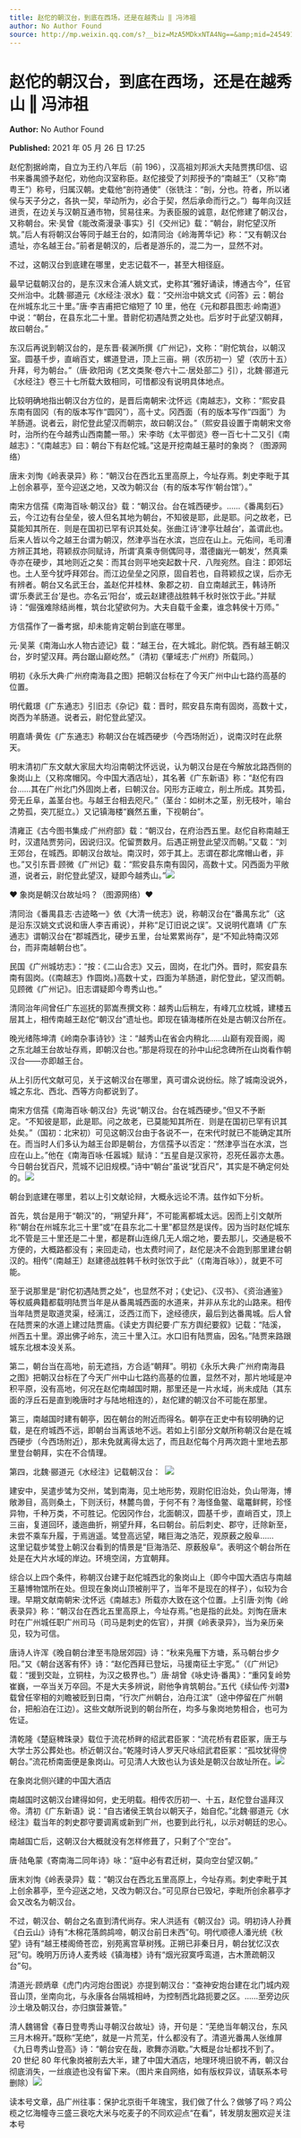 ```yaml
---
title: 赵佗的朝汉台，到底在西场，还是在越秀山 ‖ 冯沛祖
author: No Author Found
source: http://mp.weixin.qq.com/s?__biz=MzA5MDkxNTA4Ng==&amp;mid=2454911076&amp;idx=1&amp;sn=c1d84d5d39fab8f14da1156a1766be37&amp;chksm=87a23005b0d5b9135190f335f9baf604576c5889e4fae1b412d9f5067823ef34728311c9b716#rd
---
```


# 赵佗的朝汉台，到底在西场，还是在越秀山 ‖ 冯沛祖

**Author:** No Author Found

**Published:** 2021 年 05 月 26 日 17:25

赵佗割据岭南，自立为王约八年后（前 196），汉高祖刘邦派大夫陆贾携印信、诏书来番禺颁予赵佗，劝他向汉室称臣。赵佗接受了刘邦授予的“南越王”（又称“南粤王”）称号，归属汉朝。史载他“剖符通使”（张铣注：“剖，分也。符者，所以诸侯与天子分之，各执一契，举动所为，必合于契，然后承命而行之。”）每年向汉廷进贡，在边关与汉朝互通市物，贸易往来。为表臣服的诚意，赵佗修建了朝汉台，又称朝台。宋·吴曾《能改斋漫录·事实》引《交州记》载：“朝台，尉佗望汉所筑。”后人有将朝汉台等同于越王台的，如清同治《岭海菁华记》称：“又有朝汉台遗址，亦名越王台。”前者是朝汉的，后者是游乐的，混二为一，显然不对。

不过，这朝汉台到底建在哪里，史志记载不一，甚至大相径庭。

最早记载朝汉台的，是东汉末合浦人姚文式，史称其“雅好诵读，博通古今”，任官交州治中。北魏·郦道元《水经注·泿水》载：“交州治中姚文式《问答》云：朝台在州城东北三十里。”唐·李吉甫把它缩短了 10 里，他在《元和郡县图志·岭南道》中说：“朝台，在县东北二十里。昔尉佗初遇陆贾之处也。后岁时于此望汉朝拜，故曰朝台。”

东汉后再说到朝汉台的，是东晋·裴渊所撰《广州记》，文称：“尉佗筑台，以朝汉室。圆基千步，直峭百丈，螺道登进，顶上三亩。朔（农历初一）望（农历十五）升拜，号为朝台。”（唐·欧阳询《艺文类聚·卷六十二·居处部二》引），北魏·郦道元《水经注》卷三十七所载大致相同，可惜都没有说明具体地点。

比较明确地指出朝汉台方位的，是晋后南朝宋·沈怀远《南越志》，文称：“熙安县东南有固冈（有的版本写作“圆冈”），高十丈。冈西面（有的版本写作“四面”）为羊肠道。说者云，尉佗登此望汉而朝宗，故曰朝汉台。”（熙安县设置于南朝宋文帝时，治所约在今越秀山西南麓一带。）宋·李昉《太平御览》卷一百七十二又引《南越志》：“《南越志》曰：朝台下有赵佗城。”这是开挖南越王墓时的象岗？（图源网络）

唐末·刘恂《岭表录异》称：“朝汉台在西北五里高原上，今址存焉。刺史李毗于其上创余慕亭，至今迎送之地，又改为朝汉台（有的版本写作‘朝台馆’）。”

南宋方信孺《南海百咏·朝汉台》载：“朝汉台。台在城西硬步。……《番禺刻石》云，今江边有台垒垒，彼人但名其地为朝台，不知彼是耶，此是耶。问之故老，已莫能知其所在．则是在国初已罕有识其处矣。张曲江诗‘津亭壮越台’，盖谓此也。后来人皆以今之越王台谓为朝汉，然津亭当在水滨，岂应在山上。元佑间，毛司漕方辨正其地，蒋颖叔亦同赋诗，所谓‘真乘寺侧偶同寻，潜德幽光一朝发’，然真乘寺亦在硬步，其地则近之矣：而其台则平地突起数十尺．八陛宛然。自注：即郊坛也。土人至今犹呼拜郊台。而江边垒垒之冈原，固自若也，自蒋颖叔之误，后亦无有辨者。朝台又名武王台，盖赵佗并桂林、象郡之初．自立南越武王，韩诗所谓‘乐奏武王台’是也。亦名云‘阳台’，或云赵建德战胜韩千秋时张饮于此。”并赋诗：“倔强难除结尚椎，筑台北望欲何为。大夫自载千金橐，谁念韩侯十万师。”

方信孺作了一番考据，却未能肯定朝台到底在哪里。

元·吴莱《南海山水人物古迹记》载：“越王台，在大城北。尉佗筑。西有越王朝汉台，岁时望汉拜。两台踞山巅屹然。”（清初《肇域志·广州府》所载同。）

明初《永乐大典·广州府南海县之图》把朝汉台标在了今天广州中山七路约高基的位置。

明代戴璟《广东通志》引旧志《杂记》载：晋时，熙安县东南有固岗，高数十丈，岗西为羊肠道。说者云，尉佗登此望汉。

明嘉靖·黄佐《广东通志》称朝汉台在城西硬步（今西场附近），说南汉时在此祭天。

明末清初广东文献大家屈大均沿南朝沈怀远说，认为朝汉台是在今解放北路西侧的象岗山上（又称席帽冈。今中国大酒店址），其名著《广东新语》称：“赵佗有四台……其在广州北门外固岗上者，曰朝汉台。冈形方正峻立，削土所成。其势孤，旁无丘阜，盖茎台也。与越王台相去咫尺。”（茎台：如树木之茎，别无枝叶，喻台之势孤，突兀挺立。）又记镇海楼“巍然五重，下视朝台”。

清雍正《古今图书集成·广州府部》载：“朝汉台，在府治西五里。赵佗自称南越王时，汉遣陆贾劳问，因说归汉。佗留贾数月。后遇正朔登此望汉而朝。”又载：“刘王郊台，在城西。即朝汉台故址。南汉时，郊于其上。志谓在郡北席帽山者，非也。”又引东晋·顾微《广州记》载：“熙安县东南有固冈，高数十丈。冈西面为平敞道，说者云，尉佗登此望汉，疑即今越秀山。”![](https://mmbiz.qpic.cn/mmbiz_jpg/PJWG74pLsMY0BTCNbASGhibQBw24mibicYOmJTdvN38NRfcS7nzjWJZhXv7lbPZwYBTqwMKu334aGq3hNGG1E43KA/640)

♥ 象岗是朝汉台故址吗？（图源网络）♥

清同治《番禺县志·古迹略一》依《大清一统志》说，称朝汉台在“番禺东北”（这是沿东汉姚文式说和唐人李吉甫说），并称“足订旧说之误”。又说明代嘉靖《广东通志》谓朝汉台在“郡城西北，硬步五里，台址累累尚存”，是“不知此特南汉郊台，而非南越朝台也”。

民国《广州城坊志》：“按：《二山合志》又云，固岗，在北门外。晋时，熙安县东南有固岗。(《南越志》作圆岗。)高数十丈，四面为羊肠道，尉佗登此，望汉而朝。见顾微《广州记》。旧志谓疑即今粤秀山也。”

清同治年间曾任广东巡抚的郭嵩焘撰文称：越秀山后稍左，有峰兀立枕城，建楼五层其上，相传南越王赵佗“朝汉台”遗址也。即现在镇海楼所在处是古朝汉台所在。

晚光绪陈坤清《岭南杂事诗钞》注：“越秀山在省会内稍北……山巅有观音阁，阁之东北越王台故址存焉，即朝汉台也。”那是将现在的孙中山纪念碑所在山岗看作朝汉台——亦即越王台。

从上引历代文献可见，关于这朝汉台在哪里，真可谓众说纷纭。除了城南没说外，城之东北、西北、西等方向都说到了。

南宋方信孺《南海百咏·朝汉台》先说“朝汉台。台在城西硬步。”但又不予断定。“不知彼是耶，此是耶。问之故老，已莫能知其所在．则是在国初已罕有识其处矣。”（国初：北宋初）可见这朝汉台由于各说不一，在宋代时就已不能确定其所在。而当时人们多认为越王台即是朝台，方信孺予以否定：“然津亭当在水滨，岂应在山上。”他在《南海百咏·任嚣城》赋诗：“五星自是汉家符，忍死任嚣亦太愚。今日朝台犹百尺，荒城不记旧规模。”诗中“朝台”虽说“犹百尺”，其实是不确定何处的。![](https://mmbiz.qpic.cn/mmbiz_jpg/PJWG74pLsMY0BTCNbASGhibQBw24mibicYOcnaO3t5McT0hfojlrzNtJ48RLXXuJqpjWkb9U34iao6wGbIJibDLWmBA/640)

朝台到底建在哪里，若以上引文献论辩，大概永远论不清。兹作如下分析。

首先，筑台是用于“朝汉”的，“朔望升拜”，不可能离都城太远。因而上引文献所称“朝台在州城东北三十里”或“在县东北二十里”都显然是误传。因为当时赵佗城东北不管是三十里还是二十里，都是群山连绵几无人烟之地，要去那儿，交通是极不方便的，大概路都没有；来回走动，也太费时间了，赵佗是决不会跑到那里建台朝汉的。相传“（南越王）赵建德战胜韩千秋时张饮于此”（《南海百咏》），就更不可能。

至于说那里是“尉佗初遇陆贾之处”，也显然不对；《史记》、《汉书》、《资治通鉴》等权威典籍都载明陆贾当年是从番禺城西面的水道来，并非从东北的山路来。相传当年陆贾是取道灵渠，经漓江，泛西江而下，途经德庆，最后到达番禺城。后人曾在陆贾来的水道上建过陆贾庙。《读史方舆纪要·广东方舆纪要叙》记载：“陆溪，州西五十里。源出佛子岭东，流三十里入江。水口旧有陆贾庙，因名。”陆贾来路跟城东北根本没关系。

第二，朝台当在高地，前无遮挡，方合适“朝拜”。明初《永乐大典·广州府南海县之图》把朝汉台标在了今天广州中山七路约高基的位置，显然不对，那片地域是冲积平原，没有高地，何况在赵佗南越国时期，那里还是一片水域，尚未成陆（其东面的浮丘石是直到晚唐时才与陆地相连的），赵佗建的朝汉台不可能在那里。

第三，南越国时建有朝亭，因在朝台的附近而得名。朝亭在正史中有较明确的记载，是在府城西不远，即朝台当离该地不远。若如上引部分文献所称朝汉台是在城西硬步（今西场附近），那未免就离得太远了，而且赵佗每个月两次跑十里地去那里登台朝拜，实在不合情理。

第四，北魏·郦道元《水经注》记载朝汉台：  ![](https://mmbiz.qpic.cn/mmbiz_jpg/PJWG74pLsMY0BTCNbASGhibQBw24mibicYOHicOpo1DFibgiciakFsLnmXjGWAbJ9FqjcXffMVfwJdiarmGiawWibkcRV4Mg/640)

建安中，吴遣步骘为交州，骘到南海，见土地形势，观尉佗旧治处，负山带海，博敞渺目，高则桑土，下则沃衍，林麓鸟兽，于何不有？海怪鱼鳖、鼋鼍鲜鳄，珍怪异物，千种万类，不可胜记。佗因冈作台，北面朝汉，圆基千步，直峭百丈，顶上三亩，复道回环，逶迤曲折，朔望升拜，名曰朝台。前后刺史、郡守，迁除新至，未尝不乘车升履，于焉逍遥。骘登高远望，睹巨海之浩茫，观原薮之殷阜……         这里记载步骘登上朝汉台看到的情景是“巨海浩茫、原薮殷阜”。表明这个朝台所在处是在大片水域的岸边。环境空阔，方宜朝拜。

综合以上四个条件，称朝汉台建于赵佗城西北的象岗山上（即今中国大酒店与南越王墓博物馆所在处。但现在象岗山顶被削平了，当年不是现在的样子），似较为合理。早期文献南朝宋·沈怀远《南越志》所载亦大致在这个位置。上引唐·刘恂《岭表录异》称：“朝汉台在西北五里高原上，今址存焉。”也是指的此处。刘恂在唐末时在广州城任职广州司马（司马是刺史的佐官），并撰《岭表录异》，当为亲历亲见，较为可信。

唐诗人许浑《晚自朝台津至韦隐居郊园》诗：“秋来凫雁下方塘，系马朝台步夕阳。”又《朝台送客有怀》诗：“赵佗西拜已登坛，马援南征土宇宽。”（《广州记》载：“援到交趾，立铜柱，为汉之极界也。”）唐·胡曾《咏史诗·番禺》：“重冈复岭势崔巍，一卒当关万卒回。不是大夫多辨说，尉他争肯筑朝台。”五代《续仙传·刘潜》载曾任宰相的刘瞻被贬到日南，“行次广州朝台，泊舟江滨”（途中停留在广州朝台，把船泊在江边）。这些文献所说到的朝台所在，均多与象岗地势相合，也可为佐证。

清乾隆《楚庭稗珠录》载位于流花桥畔的绍武君臣冢：“流花桥有君臣冢，唐王与大学士苏公葬处也。桥近朝汉台。”乾隆时诗人罗天尺咏绍武君臣冢：“孤坟犹得傍朝台。”流花桥南面便是象岗山。可见清人大致也认为该处是朝汉台故址所在。![](https://mmbiz.qpic.cn/mmbiz_png/Ljib4So7yuWia7I1iaVZF7tqV6BApWVRIH1HQMVy6KcksJ6Ue4pay6sqPpzJrmSd2bcfZf0adDOKJcFUs4EeSK5iaw/640?wx_fmt=png)

在象岗北侧兴建的中国大酒店

南越国时这朝汉台建得如何，史无明载。相传农历初一、十五，赵佗登台遥拜汉帝。清初《广东新语》说：“自古诸侯王筑台以朝天子，始自佗。”北魏·郦道元《水经注》载当年的刺史郡守要调离或新到广州，也要到此行礼，以示对朝廷的忠心。

南越国亡后，这朝汉台大概就没有怎样修葺了，只剩了个“空台”。

唐·陆龟蒙《寄南海二同年诗》咏：“庭中必有君迁树，莫向空台望汉朝。”

唐末刘恂《岭表录异》载：“朝汉台在西北五里高原上，今址存焉。刺史李毗于其上创余慕亭，至今迎送之地，又改为朝汉台。”可见原台已毁圮，李毗所创余慕亭才会又改名为朝汉台。

不过，朝汉台、朝台之名直到清代尚存。宋人洪适有《朝汉台》词。明初诗人孙蕡《白云山》诗有“木棉花落鹧鸪啼，朝汉台前日未西”句。明代顺德人潘光统《秋望》诗有“越王楼阁倚苍峦，别苑离宫草树残。正朔已非秦日月，朝台犹忆汉衣冠”句。晚明万历诗人麦秀岐《镇海楼》诗有“烟光寂寞呼鸾道，古木萧疏朝汉台”句。

清道光·顾炳章《虎门内河炮台图说》亦提到朝汉台：“查神安炮台建在北门城内观音山顶，坐南向北，与永康各台隔城相峙，为控制西北路扼要之区。……至旁边灰沙土墩及朝汉台，亦归旗营兼管。”

清人魏锡曾《春日登粤秀山寻朝汉台故址》诗，开句是：“芜绝当年朝汉台，东风三月木棉开。”既称“芜绝”，就是一片荒芜，什么都没有了。清道光番禺人张维屏《九日粤秀山登高》诗：“朝台安在哉，歌舞亦消歇。”大概是台址都找不到了。       20 世纪 80 年代象岗被削去大半，建了中国大酒店，地理环境旧貌不再，朝汉台彻底消失，一丝痕迹也没有留下来。（图片来自网络，如有版权异议，请联系本号删除）![](https://mmbiz.qpic.cn/mmbiz_jpg/PJWG74pLsMY0BTCNbASGhibQBw24mibicYO271RhxuCQB3vnTPdia9n3uyJHVzolVqtmtZd3QKG2I0ryTVfniaIx98w/640)

读本号文章，品广州往事：保护北京街千年瑰宝，我们做了什么？做够了吗？鸡公榄之忆海幢寺三盛三衰吃大米与吃麦子的不同欢迎点“在看”，转发朋友圈欢迎关注本号
